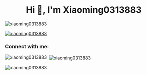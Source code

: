 <h1 align="center">Hi 👋, I'm Xiaoming0313883</h1>

<p align="left"> <img src="https://komarev.com/ghpvc/?username=xiaoming0313883&label=Profile%20views&color=0e75b6&style=flat" alt="xiaoming0313883" /> </p>

<p align="left"> <a href="https://github.com/ryo-ma/github-profile-trophy"><img src="https://github-profile-trophy.vercel.app/?username=xiaoming0313883" alt="xiaoming0313883" /></a> </p>

<h3 align="left">Connect with me:</h3>
<p align="left">
</p>

<p><img align="left" src="https://github-readme-stats.vercel.app/api/top-langs?username=xiaoming0313883&show_icons=true&locale=en&layout=compact" alt="xiaoming0313883" /></p>

<p>&nbsp;<img align="center" src="https://github-readme-stats.vercel.app/api?username=xiaoming0313883&show_icons=true&locale=en" alt="xiaoming0313883" /></p>

<p><img align="center" src="https://github-readme-streak-stats.herokuapp.com/?user=xiaoming0313883&" alt="xiaoming0313883" /></p>
